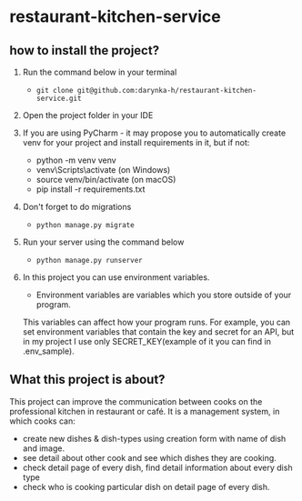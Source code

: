 # restaurant-kitchen-service

## how to install the project?

1. Run the command below in your terminal
   - `git clone git@github.com:darynka-h/restaurant-kitchen-service.git`
2.  Open the project folder in your IDE
3. If you are using PyCharm - it may propose you to automatically create venv for your project and install requirements in it, but if not:
   - python -m venv venv
   - venv\Scripts\activate (on Windows)
   - source venv/bin/activate (on macOS)
   - pip install -r requirements.txt
4. Don't forget to do migrations
   - `python manage.py migrate`
5. Run your server using the command below
   - `python manage.py runserver`
6. In this project you can use environment variables.
   - Environment variables are variables which  you store outside of your program. 
   
   This variables can affect how your program runs. 
   For example, you can set environment variables that contain the key and secret for an API, but in my project I use
   only SECRET_KEY(example of it you can find in .env_sample). 
## What this project is about?
   This project can improve the communication between cooks on the professional 
   kitchen in restaurant or café.
   It is a management system, in which cooks can: 
   - create new dishes & dish-types using creation form with name of dish and image. 
   - see detail about other cook and see which dishes they are cooking. 
   - check detail page of every dish, find detail information 
   about every dish type 
   - check who is cooking particular dish on detail page of every dish. 

